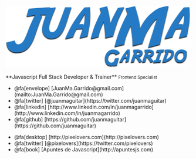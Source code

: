 ![juanma](assets/img/juanma-garrido.png)

<div class="about-me">
  **Javascript Full Stack Developer & Trainer**
  <small>Frontend Specialist</small> 

  <ul class="personal">
    <li>@fa[envelope] [JuanMa.Garrido@gmail.com](mailto:JuanMa.Garrido@gmail.com)</li>
    <li>@fa[twitter] [@juanmaguitar](https://twitter.com/juanmaguitar)</li>
    <li>@fa[linkedin] [http://www.linkedin.com/in/juanmagarrido](http://www.linkedin.com/in/juanmagarrido)</li>
    <li>@fa[github] [https://github.com/juanmaguitar](https://github.com/juanmaguitar)</li>
  </ul>

  <ul class="projects">
    <li>@fa[desktop] [http://pixelovers.com](http://pixelovers.com)</li>
    <li>@fa[twitter] [@pixelovers](https://twitter.com/pixelovers)</li>
    <li>@fa[book] [Apuntes de Javascript](http://apuntesjs.com)</li>
  </ul>
</div> 
